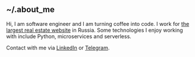 ## ~/.about_me

Hi, I am software engineer and I am turning coffee into code. I work for [the largest real estate website](https://cian.ru) in Russia. Some technologies I enjoy working with include Python, microservices and serverless.

Contact with me via [LinkedIn](https://www.linkedin.com/in/georgepirogov) or [Telegram](https://t.me/digitalduke).

<br />

<!-- BLOG-POST-LIST:START
Latest posts from my blog
- [Режим бога для веб-мастера](https://digitalduke.blog/webmaster-god-mode/)
- [What is DoH and how to cook it?](https://digitalduke.blog/What-is-DoH-and-how-to-cook-it/)
- [Один в поле не воин, или причем тут OSS?](https://digitalduke.blog/leadership-and-OSS/)
- [GRUB rescue mode](https://digitalduke.blog/GRUB-rescue-mode/)
<!-- BLOG-POST-LIST:END -->
